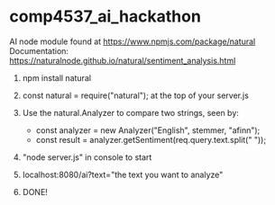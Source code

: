 # comp4537_ai_hackathon

AI node module found at https://www.npmjs.com/package/natural
Documentation: https://naturalnode.github.io/natural/sentiment_analysis.html

1. npm install natural
2. const natural = require("natural"); at the top of your server.js
3. Use the natural.Analyzer to compare two strings, seen by:

   - const analyzer = new Analyzer("English", stemmer, "afinn");
   - const result = analyzer.getSentiment(req.query.text.split(" "));

4. "node server.js" in console to start
5. localhost:8080/ai?text="the text you want to analyze"
6. DONE!
